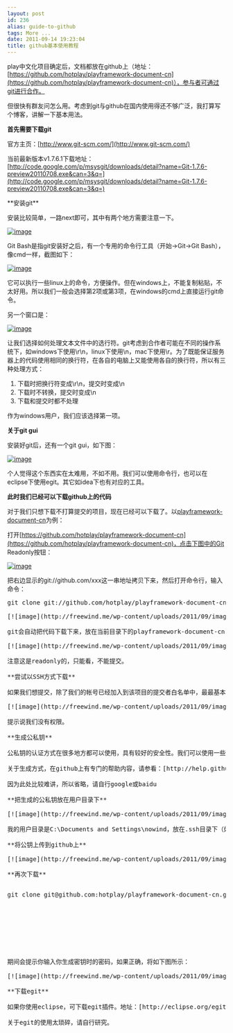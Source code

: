 ```yaml
---
layout: post
id: 236
alias: guide-to-github
tags: More ...
date: 2011-09-14 19:23:04
title: github基本使用教程
---
```


play中文化项目确定后，文档都放在github上（地址：[https://github.com/hotplay/playframework-document-cn](https://github.com/hotplay/playframework-document-cn)），参与者可通过git进行合作。

但很快有群友问怎么用。考虑到git与github在国内使用得还不够广泛，我打算写个博客，讲解一下基本用法。

**首先需要下载git**

官方主页：[http://www.git-scm.com/](http://www.git-scm.com/)

当前最新版本v1.7.6.1下载地址：[http://code.google.com/p/msysgit/downloads/detail?name=Git-1.7.6-preview20110708.exe&can=3&q=](http://code.google.com/p/msysgit/downloads/detail?name=Git-1.7.6-preview20110708.exe&can=3&q=)

<span id="more-236"></span>
<p>**安装git**

安装比较简单，一路next即可，其中有两个地方需要注意一下。

[![image](http://freewind.me/wp-content/uploads/2011/09/image_thumb9.png "image")](http://freewind.me/wp-content/uploads/2011/09/image9.png) 

Git Bash是指git安装好之后，有一个专用的命令行工具（开始->Git->Git Bash），像cmd一样，截图如下：

[![image](http://freewind.me/wp-content/uploads/2011/09/image_thumb10.png "image")](http://freewind.me/wp-content/uploads/2011/09/image10.png) 

它可以执行一些linux上的命令，方便操作。但在windows上，不能复制粘贴，不太好用。所以我们一般会选择第2项或第3项，在windows的cmd上直接运行git命令。

另一个窗口是：

[![image](http://freewind.me/wp-content/uploads/2011/09/image_thumb11.png "image")](http://freewind.me/wp-content/uploads/2011/09/image11.png) 

让我们选择如何处理文本文件中的选行符。git考虑到合作者可能在不同的操作系统下，如windows下使用\r\n，linux下使用\n，mac下使用\r。为了既能保证服务器上的代码使用相同的换行符，在各自的电脑上又能使用各自的换行符，所以有三种处理方式：

1.  下载时把换行符变成\r\n，提交时变成\n
2.  下载时不转换，提交时变成\n
3.  下载和提交时都不处理

作为windows用户，我们应该选择第一项。

**关于git gui**

安装好git后，还有一个git gui，如下图：

[![image](http://freewind.me/wp-content/uploads/2011/09/image_thumb12.png "image")](http://freewind.me/wp-content/uploads/2011/09/image12.png) 

个人觉得这个东西实在太难用，不如不用。我们可以使用命令行，也可以在eclipse下使用egit。其它如idea下也有对应的工具。

</p>
</p>

**此时我们已经可以下载github上的代码**

对于我们只想下载不打算提交的项目，现在已经可以下载了。以[playframework-document-cn](https://github.com/hotplay/playframework-document-cn)为例：

打开[https://github.com/hotplay/playframework-document-cn](https://github.com/hotplay/playframework-document-cn)，点击下图中的Git Readonly按钮：

[![image](http://freewind.me/wp-content/uploads/2011/09/image_thumb13.png "image")](http://freewind.me/wp-content/uploads/2011/09/image13.png) 

把右边显示的git://github.com/xxx这一串地址拷贝下来，然后打开命令行，输入命令：

<pre class="csharpcode">git clone git://github.com/hotplay/playframework-document-cn.git```

[![image](http://freewind.me/wp-content/uploads/2011/09/image_thumb14.png "image")](http://freewind.me/wp-content/uploads/2011/09/image14.png) 

git会自动把代码下载下来，放在当前目录下的playframework-document-cn目录下：

[![image](http://freewind.me/wp-content/uploads/2011/09/image_thumb15.png "image")](http://freewind.me/wp-content/uploads/2011/09/image15.png) 

注意这是readonly的，只能看，不能提交。

**尝试以SSH方式下载**

如果我们想提交，除了我们的帐号已经加入到该项目的提交者白名单中，最最基本的条件是，我们要生成公私钥，并把公钥填到github上。现在尝试SSH方式，会提示错误：

[![image](http://freewind.me/wp-content/uploads/2011/09/image_thumb16.png "image")](http://freewind.me/wp-content/uploads/2011/09/image16.png) 

提示说我们没有权限。

**生成公私钥**

公私钥的认证方式在很多地方都可以使用，具有较好的安全性。我们可以使用一些工具生成，小心保管好生成的公钥和私钥，它可以重复使用。公钥的信息可以公开（它实际上就是一段字符串），而私钥一定不可以让其它人知道。

关于生成方式，在github上有专门的帮助内容，请参看：[http://help.github.com/ssh-issues/](http://help.github.com/ssh-issues/)

因为此处比较难讲，所以省略，请自行google或baidu

**把生成的公私钥放在用户目录下**

[![image](http://freewind.me/wp-content/uploads/2011/09/image_thumb17.png "image")](http://freewind.me/wp-content/uploads/2011/09/image17.png) 

我的用户目录是C:\Documents and Settings\nowind，放在.ssh目录下（如果没有，新建）。其中前两个文件是我们生成的，known_hosts是后来自己生成的，不需管。

**将公钥上传到github上**

[![image](http://freewind.me/wp-content/uploads/2011/09/image_thumb18.png "image")](http://freewind.me/wp-content/uploads/2011/09/image18.png) 

**再次下载**

<pre class="csharpcode">git clone git@github.com:hotplay/playframework-document-cn.git```
</p>
</p>
</p>
</p>

期间会提示你输入你生成密钥时的密码，如果正确，将如下图所示：

[![image](http://freewind.me/wp-content/uploads/2011/09/image_thumb19.png "image")](http://freewind.me/wp-content/uploads/2011/09/image19.png) 

**下载egit**

如果你使用eclipse，可下载egit插件。地址：[http://eclipse.org/egit/download/](http://eclipse.org/egit/download/)

关于egit的使用太琐碎，请自行研究。
